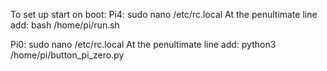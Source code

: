 
To set up start on boot:
Pi4: sudo nano /etc/rc.local
At the penultimate line add: bash /home/pi/run.sh

Pi0: sudo nano /etc/rc.local
At the penultimate line add: python3 /home/pi/button_pi_zero.py
